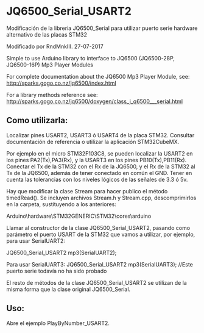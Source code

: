 JQ6500_Serial_USART2
=======================

Modificación de la libreria JQ6500_Serial para utilizar puerto serie hardware alternativo de las placas STM32

Modificado por RndMnkIII. 27-07-2017

Simple to use Arduino library to interface to JQ6500 (JQ6500-28P, JQ6500-16P) Mp3 Player Modules

For complete documentation about the JQ6500 Mp3 Player Module, see: 
   http://sparks.gogo.co.nz/jq6500/index.html
   
For a library methods reference see:
   http://sparks.gogo.co.nz/jq6500/doxygen/class_j_q6500___serial.html
   
Como utilizarla:
----------------

Localizar pines USART2, USART3 ó USART4 de la placa STM32. Consultar documentación de referencia
o utilizar la aplicación STM32CubeMX.

Por ejemplo en el micro STM32F103C8, se pueden localizar la USART2 en los pines PA2(Tx),PA3(Rx), y la
USART3 en los pines PB10(Tx),PB11(Rx). Conectar el Tx de la STM32 con el Rx de la JQ6500, y el Rx de
la STM32 al Tx de la JQ6500, además de tener conectado en común el GND. Tener en cuenta las tolerancias
con los niveles lógicos de las señales de 3.3 ó 5v.

Hay que modificar la clase Stream para hacer publico el método timedRead(). Se incluyen archivos
Stream.h y Stream.cpp, descomprimirlos en la carpeta, sustituyendo a los anteriores:

Arduino\hardware\STM32GENERIC\STM32\cores\arduino

Llamar al constructor de la clase JQ6500_Serial_USART2, pasando como parámetro el puerto USART de la 
STM32 que vamos a utilizar, por ejemplo, para usar SerialUART2:

JQ6500_Serial_USART2 mp3(SerialUART2);

Para usar SerialUART3:
JQ6500_Serial_USART2 mp3(SerialUART3); //Este puerto serie todavía no ha sido probado

El resto de métodos de la clase JQ6500_Serial_USART2 se utilizan de la misma forma que la clase
original JQ6500_Serial.

Uso:
--------------------------

Abre el ejemplo PlayByNumber_USART2.

